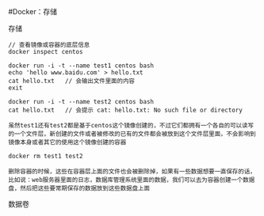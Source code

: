 #Docker：存储

存储
```
// 查看镜像或容器的底层信息
docker inspect centos
```
```
docker run -i -t --name test1 centos bash
echo 'hello www.baidu.com' > hello.txt
cat hello.txt	// 会输出文件里面的内容
exit
```
```
docker run -i -t --name test2 centos bash
cat hello.txt	// 会提示 cat: hello.txt: No such file or directory
```

`虽然test1还有test2都是基于centos这个镜像创建的，不过它们都拥有一个各自的可以读写的一个文件层，新创建的文件或者被修改的已有的文件都会被放到这个文件层里面，不会影响到镜像本身或者其它的使用这个镜像创建的容器`

```
docker rm test1 test2
```

`删除容器的时候，这些在容器层上面的文件也会被删除掉，如果有一些数据想要一直保存的话，比如说：web服务器里面的日志，数据库管理系统里面的数据，我们可以去为容器创建一个数据盘，然后把这些要常期保存的数据放到这些数据盘上面`

数据卷
